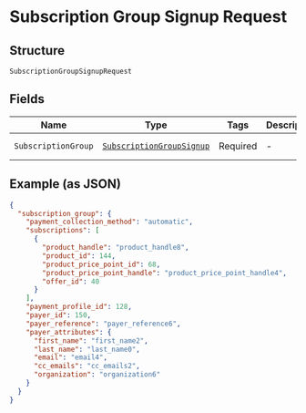 
# Subscription Group Signup Request

## Structure

`SubscriptionGroupSignupRequest`

## Fields

| Name | Type | Tags | Description | Getter | Setter |
|  --- | --- | --- | --- | --- | --- |
| `SubscriptionGroup` | [`SubscriptionGroupSignup`](../../doc/models/subscription-group-signup.md) | Required | - | SubscriptionGroupSignup getSubscriptionGroup() | setSubscriptionGroup(SubscriptionGroupSignup subscriptionGroup) |

## Example (as JSON)

```json
{
  "subscription_group": {
    "payment_collection_method": "automatic",
    "subscriptions": [
      {
        "product_handle": "product_handle8",
        "product_id": 144,
        "product_price_point_id": 68,
        "product_price_point_handle": "product_price_point_handle4",
        "offer_id": 40
      }
    ],
    "payment_profile_id": 128,
    "payer_id": 150,
    "payer_reference": "payer_reference6",
    "payer_attributes": {
      "first_name": "first_name2",
      "last_name": "last_name0",
      "email": "email4",
      "cc_emails": "cc_emails2",
      "organization": "organization6"
    }
  }
}
```

